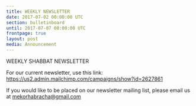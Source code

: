 ```yaml
---
title: WEEKLY NEWSLETTER
date: 2017-07-02 00:00:00 UTC
section: bulletinboard
until: 2017-07-07 00:00:00 UTC
frontpage: true
layout: post
media: Announcement
---
```


WEEKLY SHABBAT NEWSLETTER

For our current newsletter, use this link:   https://us2.admin.mailchimp.com/campaigns/show?id=2627861

If you would like to be placed on our newsletter mailing list, please email us at mekorhabracha@gmail.com
